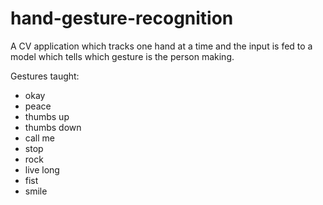 # hand-gesture-recognition

A CV application which tracks one hand at a time and the input is fed to a model which tells which gesture is the person making. 

Gestures taught:

- okay
- peace
- thumbs up
- thumbs down
- call me
- stop
- rock
- live long
- fist
- smile
